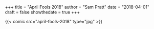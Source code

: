 +++
title = "April Fools 2018"
author = "Sam Pratt"
date = "2018-04-01"
draft = false
showthedate = true
+++

{{< comic src="april-fools-2018" type="jpg" >}}
